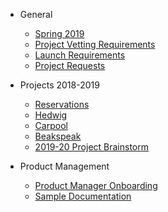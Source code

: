 - General 
  - [Spring 2019](spring2019.md)
  - [Project Vetting Requirements](project_vetting.md)
  - [Launch Requirements](launch.md)
  - [Project Requests](project_requests.md)

- Projects 2018-2019
  - [Reservations](./reservations/README.md)
  - [Hedwig](./hedwig/README.md)
  - [Carpool](./carpool/README.md)
  - [Beakspeak](./BeakSpeak/Readme.md)
  - [2019-20 Project Brainstorm](./project_Brainstorms.md)

- Product Management
  - [Product Manager Onboarding](pm_onboarding.md)
  - [Sample Documentation](sampleDocumentation.md)

